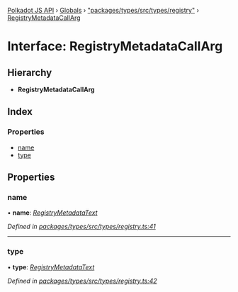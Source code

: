[Polkadot JS API](../README.md) › [Globals](../globals.md) › ["packages/types/src/types/registry"](../modules/_packages_types_src_types_registry_.md) › [RegistryMetadataCallArg](_packages_types_src_types_registry_.registrymetadatacallarg.md)

# Interface: RegistryMetadataCallArg

## Hierarchy

* **RegistryMetadataCallArg**

## Index

### Properties

* [name](_packages_types_src_types_registry_.registrymetadatacallarg.md#name)
* [type](_packages_types_src_types_registry_.registrymetadatacallarg.md#type)

## Properties

###  name

• **name**: *[RegistryMetadataText](_packages_types_src_types_registry_.registrymetadatatext.md)*

*Defined in [packages/types/src/types/registry.ts:41](https://github.com/polkadot-js/api/blob/740348b48/packages/types/src/types/registry.ts#L41)*

___

###  type

• **type**: *[RegistryMetadataText](_packages_types_src_types_registry_.registrymetadatatext.md)*

*Defined in [packages/types/src/types/registry.ts:42](https://github.com/polkadot-js/api/blob/740348b48/packages/types/src/types/registry.ts#L42)*
